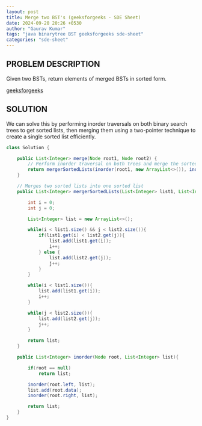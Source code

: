 ```yaml
---
layout: post
title: Merge two BST's (geeksforgeeks - SDE Sheet)
date: 2024-09-20 20:26 +0530
author: "Gaurav Kumar"
tags: "java binarytree BST geeksforgeeks sde-sheet"
categories: "sde-sheet"
---
```


## PROBLEM DESCRIPTION

Given two BSTs, return elements of merged BSTs in sorted form.

[geeksforgeeks](https://www.geeksforgeeks.org/problems/merge-two-bst-s/1?page=8)

## SOLUTION

We can solve this by performing inorder traversals on both binary search trees to get sorted lists, then merging them using a two-pointer technique to create a single sorted list efficiently.

```java
class Solution {

    public List<Integer> merge(Node root1, Node root2) {
        // Perform inorder traversal on both trees and merge the sorted lists
        return mergerSortedLists(inorder(root1, new ArrayList<>()), inorder(root2, new ArrayList<>()));
    }

    // Merges two sorted lists into one sorted list
    public List<Integer> mergerSortedLists(List<Integer> list1, List<Integer> list2){

        int i = 0;
        int j = 0;

        List<Integer> list = new ArrayList<>();

        while(i < list1.size() && j < list2.size()){
            if(list1.get(i) < list2.get(j)){
                list.add(list1.get(i));
                i++;
            } else {
                list.add(list2.get(j));
                j++;
            }
        }

        while(i < list1.size()){
            list.add(list1.get(i));
            i++;
        }

        while(j < list2.size()){
            list.add(list2.get(j));
            j++;
        }

        return list;
    }

    public List<Integer> inorder(Node root, List<Integer> list){

        if(root == null)
            return list;

        inorder(root.left, list);
        list.add(root.data);
        inorder(root.right, list);

        return list;
    }
}
```
